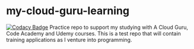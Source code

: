 # my-cloud-guru-learning
[![Codacy Badge](https://api.codacy.com/project/badge/Grade/36aa09bc2a334bf8af1e63b5c6f41b73)](https://www.codacy.com/app/mmamark82/my-cloud-guru-learning?utm_source=github.com&amp;utm_medium=referral&amp;utm_content=MMAMark82/my-cloud-guru-learning&amp;utm_campaign=Badge_Grade)
Practice repo to support my studying with A Cloud Guru, Code Academy and Udemy courses.
This is a test repo that will contain training applications as I venture into programming.
